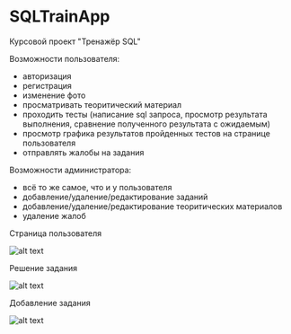 # SQLTrainApp
Курсовой проект "Тренажёр SQL"

Возможности пользователя:
- авторизация
- регистрация
- изменение фото
- просматривать теоритический материал
- проходить тесты (написание sql запроса, просмотр результата выполнения, сравнение полученного результата с ожидаемым)
- просмотр графика результатов пройденных тестов на странице пользователя
- отправлять жалобы на задания

Возможности администратора:
- всё то же самое, что и у пользователя
- добавление/удаление/редактирование заданий
- добавление/удаление/редактирование теоритических материалов
- удаление жалоб

Страница пользователя

![alt text](https://sun9-31.userapi.com/c206820/v206820618/f9c71/QLsYzG2JH9w.jpg)


Решение задания

![alt text](https://sun9-60.userapi.com/rDD4uS16M_1QcAPbqM4iqJSRK7_59KQ9gEggZA/iQR0c5uRBK4.jpg)


Добавление задания

![alt text](https://sun9-47.userapi.com/CejHZYlJ9dY3HDm_y-Y6CJPXTThOxrvAI5FM4w/F8OHpGWh5io.jpg)
